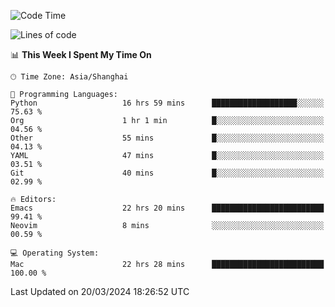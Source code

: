 <!--START_SECTION:waka-->
![Code Time](http://img.shields.io/badge/Code%20Time-1%2C860%20hrs%207%20mins-blue)

![Lines of code](https://img.shields.io/badge/From%20Hello%20World%20I%27ve%20Written-292.1%20thousand%20lines%20of%20code-blue)

📊 **This Week I Spent My Time On** 

```text
🕑︎ Time Zone: Asia/Shanghai

💬 Programming Languages: 
Python                   16 hrs 59 mins      ███████████████████░░░░░░   75.63 % 
Org                      1 hr 1 min          █░░░░░░░░░░░░░░░░░░░░░░░░   04.56 % 
Other                    55 mins             █░░░░░░░░░░░░░░░░░░░░░░░░   04.13 % 
YAML                     47 mins             █░░░░░░░░░░░░░░░░░░░░░░░░   03.51 % 
Git                      40 mins             █░░░░░░░░░░░░░░░░░░░░░░░░   02.99 % 

🔥 Editors: 
Emacs                    22 hrs 20 mins      █████████████████████████   99.41 % 
Neovim                   8 mins              ░░░░░░░░░░░░░░░░░░░░░░░░░   00.59 % 

💻 Operating System: 
Mac                      22 hrs 28 mins      █████████████████████████   100.00 % 
```


 Last Updated on 20/03/2024 18:26:52 UTC
<!--END_SECTION:waka-->
